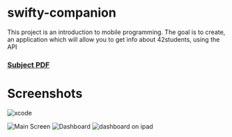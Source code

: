# swifty-companion

This project is an introduction to mobile programming. The goal is to create, an application which will allow you to get info about 42students, using the API

### [Subject PDF](https://drive.google.com/file/d/1_wx0WO1MJtvttHef0_w7IN-jojlZiNw6/view?usp=sharing)

# Screenshots

![xcode](https://lh3.googleusercontent.com/d90zn1LqQuZ_Q_xu-PuD_g8glwWiEfGY1Bqp0v2GGHDYK5DQBa-OEK6NqeZBhEqSfS9vW4dAEhZEYl3-MtxD=w2848-h1658)

![Main Screen](https://lh4.googleusercontent.com/XdnMihbFqZ6ANVJaALOPhci2fHCfQa6GcWhQh3pUm2cBz_R_kiUbBnbvuiOpuaklrxtBoaAIp7gQFd_CldwX=w3014-h2464)
![Dashboard](https://lh5.googleusercontent.com/dPsBzm7PXDpeCLhXwr7Ch6Wdm2eI5ITY0vN7XhkJd0sO8WQvDcNfc3TD1n7h-kmAvKkz8PXgsh3RDfBzIHjy=w3014-h1658)
![dashboard on ipad](https://lh6.googleusercontent.com/nBi6mwaT9Zgnn705Dqme8HHE9D1KOD95cJIqdDSULymx-mNkrlgeo0G6rhEGMk7PJf89BgqRzsWA7rIBwyX2=w2848-h1658)
